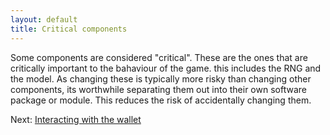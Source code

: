 ```yaml
---
layout: default
title: Critical components
---
```

Some components are considered "critical". These are the ones that are critically important to the bahaviour of the game. this includes the RNG and the model. As changing these is typically more risky than changing other components, its worthwhile separating them out into their own software package or module. This reduces the risk of accidentally changing them.

Next: [Interacting with the wallet](interacting-with-the-wallet)

